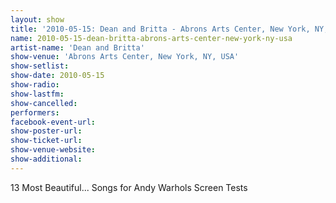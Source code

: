 ```yaml
---
layout: show
title: '2010-05-15: Dean and Britta - Abrons Arts Center, New York, NY, USA'
name: 2010-05-15-dean-britta-abrons-arts-center-new-york-ny-usa
artist-name: 'Dean and Britta'
show-venue: 'Abrons Arts Center, New York, NY, USA'
show-setlist: 
show-date: 2010-05-15
show-radio: 
show-lastfm: 
show-cancelled: 
performers: 
facebook-event-url: 
show-poster-url: 
show-ticket-url: 
show-venue-website: 
show-additional: 
---
```


13 Most Beautiful... Songs for Andy Warhols Screen Tests